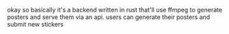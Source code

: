 okay so basically it's a backend written in rust that'll use ffmpeg to generate posters and serve them via an api. users can generate their posters and submit new stickers 
